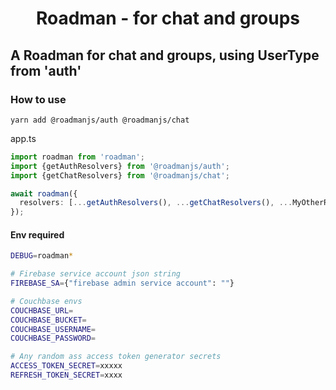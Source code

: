 
<p align="center">
  <h1 align="center"> Roadman - for chat and groups </h1>
</p>


## A Roadman for chat and groups, using UserType from 'auth'

### How to use
```
yarn add @roadmanjs/auth @roadmanjs/chat
```

app.ts
```ts
import roadman from 'roadman';
import {getAuthResolvers} from '@roadmanjs/auth';
import {getChatResolvers} from '@roadmanjs/chat';

await roadman({
  resolvers: [...getAuthResolvers(), ...getChatResolvers(), ...MyOtherResolvers]
});
```

#### Env required
```sh
DEBUG=roadman*

# Firebase service account json string
FIREBASE_SA={"firebase admin service account": ""}

# Couchbase envs
COUCHBASE_URL= 
COUCHBASE_BUCKET=
COUCHBASE_USERNAME= 
COUCHBASE_PASSWORD= 

# Any random ass access token generator secrets
ACCESS_TOKEN_SECRET=xxxxx
REFRESH_TOKEN_SECRET=xxxx
```
